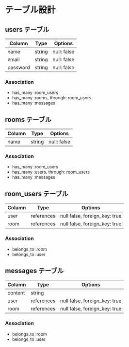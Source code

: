 # テーブル設計

## users テーブル

| Column   | Type    | Options      |
| -------- | ------  | ------------ |
| name     | string  | null: false  | 
| email    | string  | null: false  |
| password | string  | null: false  |

### Association

- has_many :room_users
- has_many :rooms, through: room_users
- has_many :messages

## rooms テーブル

| Column  | Type    | Options     |
| ------  | ------  | ----------  |
| name    | string  | null: false |

### Association

- has_many :room_users
- has_many :users, through: room_users
- has_many :messages

## room_users テーブル

| Column  | Type        | Options                        |
| ------  | --------    | -----------------------------  |
| user    | references  | null false, foreign_key: true  |
| room    | references  | null false, foreign_key: true  |

### Association

- belongs_to :room
- belongs_to :user

## messages テーブル

| Column   | Type        | Options                        |
| ------   | --------    | -----------------------------  |
| content  | string      |                                |
| user     | references  | null false, foreign_key: true  |
| room     | references  | null false, foreign_key: true  |

### Association

- belongs_to :room
- belongs_to :user